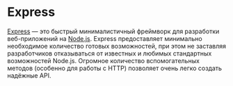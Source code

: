 # Express

[Express](http://expressjs.com/en/index.html) — это быстрый минималистичный фреймворк для разработки веб-приложений на [Node.js](NODEJS.md). Express предоставляет минимально необходимое количество готовых возможностей, при этом не заставляя разработчиков отказываться от известных и любимых стандартных возможностей Node.js. Огромное количество вспомогательных методов (особенно для работы с HTTP) позволяет очень легко создать надёжные API.
